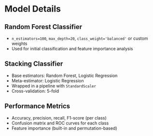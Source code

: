 # Model Details

## Random Forest Classifier
- `n_estimators=100`, `max_depth=20`, `class_weight='balanced'` or custom weights
- Used for initial classification and feature importance analysis

## Stacking Classifier
- Base estimators: Random Forest, Logistic Regression
- Meta-estimator: Logistic Regression
- Wrapped in a pipeline with `StandardScaler`
- Cross-validation: 5-fold

## Performance Metrics
- Accuracy, precision, recall, F1-score (per class)
- Confusion matrix and ROC curves for each class
- Feature importance (built-in and permutation-based)
